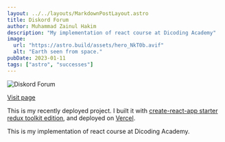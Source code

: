```yaml
---
layout: ../../layouts/MarkdownPostLayout.astro
title: Diskord Forum
author: Muhammad Zainul Hakim
description: "My implementation of react course at Dicoding Academy"
image:
  url: "https://astro.build/assets/hero_NkT0b.avif"
  alt: "Earth seen from space."
pubDate: 2023-01-11
tags: ["astro", "successes"]
---
```


![Diskord Forum](/images/diskord-ss.jpg "Diskord Forum")

[Visit page](https://diskord-forum.vercel.app/)

This is my recently deployed project. I built it with [create-react-app starter redux toolkit edition](https://redux-toolkit.js.org/introduction/getting-started#using-create-react-app), and deployed on [Vercel](https://vercel.com).

This is my implementation of react course at Dicoding Academy.
